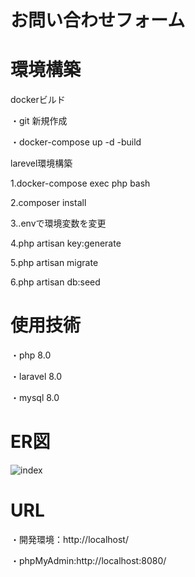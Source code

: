 # お問い合わせフォーム
# 環境構築
dockerビルド

・git 新規作成

・docker-compose up -d -build


larevel環境構築

1.docker-compose exec php bash

2.composer install

3..envで環境変数を変更

4.php artisan key:generate

5.php artisan migrate

6.php artisan db:seed

# 使用技術
・php 8.0

・laravel 8.0

・mysql 8.0

# ER図
![index](https://github.com/user-attachments/assets/9329032d-f1f3-4e61-b4c5-7b6bf1233277)


# URL
・開発環境：http://localhost/

・phpMyAdmin:http://localhost:8080/


